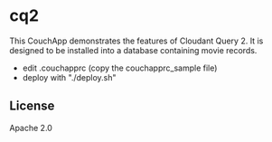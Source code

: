 # cq2

This CouchApp demonstrates the features of Cloudant Query 2. It is designed to be installed into a database containing movie records.

* edit .couchapprc (copy the couchapprc_sample file)
* deploy with "./deploy.sh"

## License

Apache 2.0
